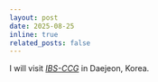 ```yaml
---
layout: post
date: 2025-08-25
inline: true
related_posts: false
---
```


I will visit *[IBS-CCG](https://ccg.ibs.re.kr/)* in Daejeon, Korea.
